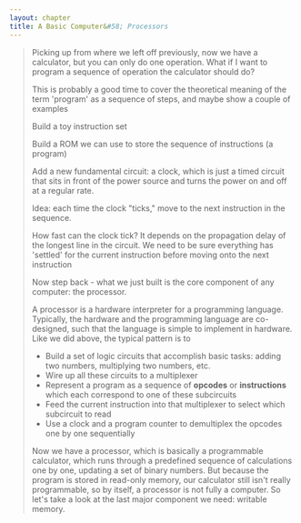```yaml
---
layout: chapter
title: A Basic Computer&#58; Processors
---
```


> Picking up from where we left off previously, now we have a calculator, but you can only do one operation. What if I want to program a sequence of operation the calculator should do?
>
> This is probably a good time to cover the theoretical meaning of the term 'program' as a sequence of steps, and maybe show a couple of examples
>
> Build a toy instruction set
>
> Build a ROM we can use to store the sequence of instructions (a program)
>
> Add a new fundamental circuit: a clock, which is just a timed circuit that sits in front of the power source and turns the power on and off at a regular rate.
>
> Idea: each time the clock "ticks," move to the next instruction in the sequence.
>
> How fast can the clock tick? It depends on the propagation delay of the longest line in the circuit. We need to be sure everything has 'settled' for the current instruction before moving onto the next instruction
>
> Now step back - what we just built is the core component of any computer: the processor.
>
> A processor is a hardware interpreter for a programming language. Typically, the hardware and the programming language are co-designed, such that the language is simple to implement in hardware. Like we did above, the typical pattern is to
>
> * Build a set of logic circuits that accomplish basic tasks: adding two numbers, multiplying two numbers, etc. 
> * Wire up all these circuits to a multiplexer
> * Represent a program as a sequence of **opcodes** or **instructions** which each correspond to one of these subcircuits
> * Feed the current instruction into that multiplexer to select which subcircuit to read
> * Use a clock and a program counter to demultiplex the opcodes one by one sequentially
>
> Now we have a processor, which is basically a programmable calculator, which runs through a predefined sequence of calculations one by one, updating a set of binary numbers. But because the program is stored in read-only memory, our calculator still isn't really programmable, so by itself, a processor is not fully a computer. So let's take a look at the last major component we need: writable memory.